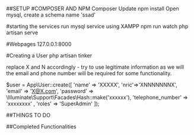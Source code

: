 ##SETUP
#COMPOSER AND NPM
Composer Update
npm install
Open mysql, create a schema name 'ssad'

#starting the services
run mysql service using XAMPP 
npm run watch
php artisan serve

#Webpages
127.0.0.1:8000

#Creating a User
php artisan tinker

replace X and N accordingly - try to use legitimate information as we will 
the email and phone number will be required for some functionality.

$user = App\User::create([ 'name' => 'XXXXX', 'nric'=>'XNNNNNNNX', 'email' => 'X@X.com', 'password' => \Illuminate\Support\Facades\Hash::make('xxxxxx'), 'telephone_number' => 'xxxxxxxx' , 'roles' => 'SuperAdmin' ]);


##THINGS TO DO



##Completed Functionalities

